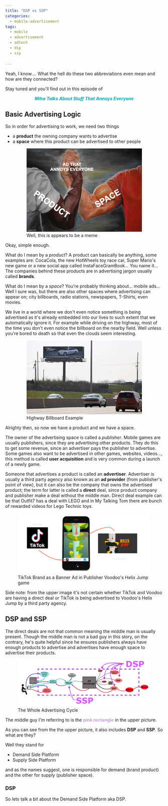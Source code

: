```yaml
---
title: "DSP vs SSP"
categories:
  - mobile-advertisement
tags:
  - mobile
  - advertisement
  - adtech
  - dsp
  - ssp

---
```


Yeah, I know.... What the hell do these two abbreviations even mean and how are they connected?

Stay tuned and you'll find out in this episode of 

<center style="color:#00adb5"><b><i>Miha Talks About Stuff That Annoys Everyone</i></b></center>

## Basic Advertising Logic

So in order for advertising to work, we need two things
- a **product** the owning company wants to advertise
- a **space** where this product can be advertised to other people

<figure class="align-center" style="padding-left:2em;padding-right:2em">
  <img src="/assets/images/post2-2021-01-11/product-space-meme.png" alt="Product Space Meme">
  <figcaption>Well, this is appears to be a meme</figcaption>
</figure>

Okay, simple enough.

What do I mean by a _product_? 
A product can basically be anything, some examples are: CocaCola, the new HotWheels toy race car, Super Mario's new game or a new social app called InstaFaceGramBook... You name it...
The companies behind these products are in advertising jargon usually called **brands**.

What do I mean by a _space_?
You're probably thinking about... mobile ads... Well I sure was, but there are also other spaces 
where advertising can appear on; city billboards, radio stations, newspapers, T-Shirts, even movies. 

We live in a world where we don't even notice something is being advertised as it's already embedded into our lives to such extent that we automatically ignore it.
For example while driving on the highway, most of the time you don't even notice the billboard on the nearby field. 
Well unless you're bored to death so that even the clouds seem interesting.

<figure class="align-center" style="padding-left:2em;padding-right:2em">
  <img src="/assets/images/post2-2021-01-11/billboard-example.png" alt="Billboard example">
  <figcaption>Highway Billboard Example</figcaption>
</figure>

Alrighty then, so now we have a product and we have a space.

The owner of the advertising space is called a *publisher*. 
Mobile games are usually publishers, since they are advertising other products. They do this to get some revenue, since an advertiser pays the publisher to advertise. 
Some games also want to be advertised in other games, websites, videos..., 
this method is called **user acquisition** and is very common during a launch of a newly game.   

Someone that advertises a product is called an **advertiser**.
Advertiser is usually a third party agency also known as an **ad provider** (from publisher's point of view), 
but it can also be the company that owns the advertised product; the term for latter is called a **direct** deal,
since product company and publisher make a deal without the middle man.
Direct deal example can be that Outfit7 has a deal with LEGO and in My Talking Tom there are bunch of rewarded videos for Lego Technic toys.

<figure class="align-center">
  <img src="/assets/images/post2-2021-01-11/publisher-brand.png" alt="TikTok And HelixJump">
  <figcaption>TikTok Brand as a Banner Ad in Publisher Voodoo's Helix Jump game</figcaption>
</figure>

Side note: from the upper image it's not certain whether TikTok and Voodoo are having a direct deal 
or TikTok is being advertised to Voodoo's Helix Jump by a third party agency.

## DSP and SSP

The direct deals are not that common meaning the middle man is usually present.
Though the middle man is not a bad guy in this story, on the contrary, 
he's quite helpful since he ensures publishers always have enough products to advertise 
and advertises have enough space to advertise their products.

<figure class="align-center">
  <img src="/assets/images/post2-2021-01-11/ad-serving-process-middle-man.png" alt="Ad Serving Process">
  <figcaption>The Whole Advertising Cycle</figcaption>
</figure>
 
The middle guy I'm referring to is the <b style="color:#C1A1D3">pink rectangle</b> in the upper picture.

As you can see from the the upper picture, it also includes **DSP** and **SSP**.
So what are they?  

Well they stand for
- Demand Side Platform
- Supply Side Platform

and as the names suggest, one is responsible for demand (brand product) and the other for supply (publisher space).

### DSP

So lets talk a bit about the Demand Side Platform aka DSP.

